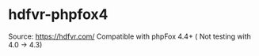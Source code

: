 # hdfvr-phpfox4

Source: https://hdfvr.com/
Compatible with phpFox 4.4+ ( Not testing with 4.0 -> 4.3)
